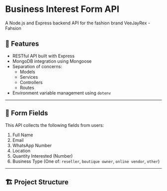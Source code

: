 # Business Interest Form API

A Node.js and Express backend API for the fashion brand VeeJayRex - Fahsion
<!-- A Node.js and Express backend API for collecting business interest information using a clean architecture (Separation of Concerns) and MongoDB as the database. -->

## 🚀 Features

- RESTful API built with Express
- MongoDB integration using Mongoose
- Separation of concerns:
  - Models
  - Services
  - Controllers
  - Routes
- Environment variable management using `dotenv`

---

## 🧾 Form Fields

This API collects the following fields from users:

1. Full Name
2. Email
3. WhatsApp Number
4. Location
5. Quantity Interested (Number)
6. Business Type (One of: `reseller`, `boutique owner`, `online vendor`, `other`)

---

## 🏗️ Project Structure

